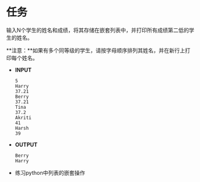 # 任务

输入N个学生的姓名和成绩，将其存储在嵌套列表中，并打印所有成绩第二低的学生的姓名。

**注意：**如果有多个同等级的学生，请按字母顺序排列其姓名，并在新行上打印每个姓名。

- **INPUT**

  ```
  5
  Harry
  37.21
  Berry
  37.21
  Tina
  37.2
  Akriti
  41
  Harsh
  39
  ```

- **OUTPUT**

  ```
  Berry
  Harry
  ```

- 练习python中列表的嵌套操作